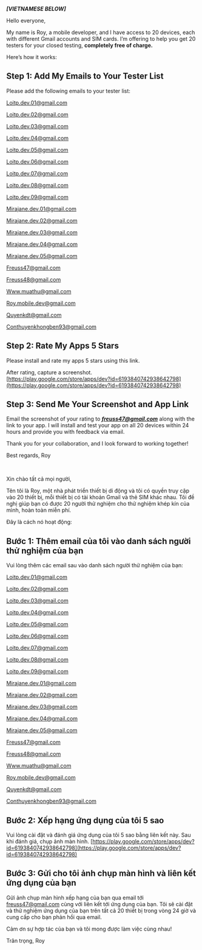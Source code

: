 ***[VIETNAMESE BELOW]***

Hello everyone,

My name is Roy, a mobile developer, and I have access to 20 devices, each with different Gmail accounts and SIM cards. I’m offering to help you get 20 testers for your closed testing, **completely free of charge.**


Here’s how it works:


## **Step 1: Add My Emails to Your Tester List**

Please add the following emails to your tester list:

Loitp.dev.01@gmail.com

Loitp.dev.02@gmail.com

Loitp.dev.03@gmail.com

Loitp.dev.04@gmail.com

Loitp.dev.05@gmail.com

Loitp.dev.06@gmail.com

Loitp.dev.07@gmail.com

Loitp.dev.08@gmail.com

Loitp.dev.09@gmail.com

Mirajane.dev.01@gmail.com

Mirajane.dev.02@gmail.com

Mirajane.dev.03@gmail.com

Mirajane.dev.04@gmail.com

Mirajane.dev.05@gmail.com

Freuss47@gmail.com

Freuss48@gmail.com

Www.muathu@gmail.com

Roy.mobile.dev@gmail.com

Quyenkdt@gmail.com

Conthuyenkhongben93@gmail.com

## **Step 2: Rate My Apps 5 Stars**

Please install and rate my apps 5 stars using this link.

After rating, capture a screenshot.  [https://play.google.com/store/apps/dev?id=6193840742938642798](https://play.google.com/store/apps/dev?id=6193840742938642798)


## **Step 3: Send Me Your Screenshot and App Link**

Email the screenshot of your rating to  ***[freuss47@gmail.com](mailto:freuss47@gmail.com)***  along with the link to your app. I will install and test your app on all 20 devices within 24 hours and provide you with feedback via email.


Thank you for your collaboration, and I look forward to working together!


Best regards, Roy

‎ 
**‎ 
‎ 
‎ 
‎ 
‎ 
‎ 
‎ 
‎ 
‎ 
‎ 
‎ 
‎ 
‎ 
‎** 

Xin chào tất cả mọi người,

Tên tôi là Roy, một nhà phát triển thiết bị di động và tôi có quyền truy cập vào 20 thiết bị, mỗi thiết bị có tài khoản Gmail và thẻ SIM khác nhau. Tôi đề nghị giúp bạn có được 20 người thử nghiệm cho thử nghiệm khép kín của mình, hoàn toàn miễn phí.


Đây là cách nó hoạt động:

## **Bước 1: Thêm email của tôi vào danh sách người thử nghiệm của bạn**

Vui lòng thêm các email sau vào danh sách người thử nghiệm của bạn:

Loitp.dev.01@gmail.com

Loitp.dev.02@gmail.com

Loitp.dev.03@gmail.com

Loitp.dev.04@gmail.com

Loitp.dev.05@gmail.com

Loitp.dev.06@gmail.com

Loitp.dev.07@gmail.com

Loitp.dev.08@gmail.com

Loitp.dev.09@gmail.com

Mirajane.dev.01@gmail.com

Mirajane.dev.02@gmail.com

Mirajane.dev.03@gmail.com

Mirajane.dev.04@gmail.com

Mirajane.dev.05@gmail.com

Freuss47@gmail.com

Freuss48@gmail.com

Www.muathu@gmail.com

Roy.mobile.dev@gmail.com

Quyenkdt@gmail.com

Conthuyenkhongben93@gmail.com

## **Bước 2: Xếp hạng ứng dụng của tôi 5 sao**

Vui lòng cài đặt và đánh giá ứng dụng của tôi 5 sao bằng liên kết này. Sau khi đánh giá, chụp ảnh màn hình.  [https://play.google.com/store/apps/dev?id=6193840742938642798](https://play.google.com/store/apps/dev?id=6193840742938642798)

## **Bước 3: Gửi cho tôi ảnh chụp màn hình và liên kết ứng dụng của bạn**

Gửi ảnh chụp màn hình xếp hạng của bạn qua email tới  [freuss47@gmail.com](mailto:freuss47@gmail.com)  cùng với liên kết tới ứng dụng của bạn. Tôi sẽ cài đặt và thử nghiệm ứng dụng của bạn trên tất cả 20 thiết bị trong vòng 24 giờ và cung cấp cho bạn phản hồi qua email.


Cảm ơn sự hợp tác của bạn và tôi mong được làm việc cùng nhau!

Trân trọng, Roy
